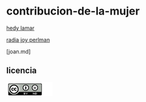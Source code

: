 # contribucion-de-la-mujer
[hedy lamar](hedyLamar.md)

[radia joy perlman](radia.md)

[joan.md]

## licencia
![image](Captura.PNG)
